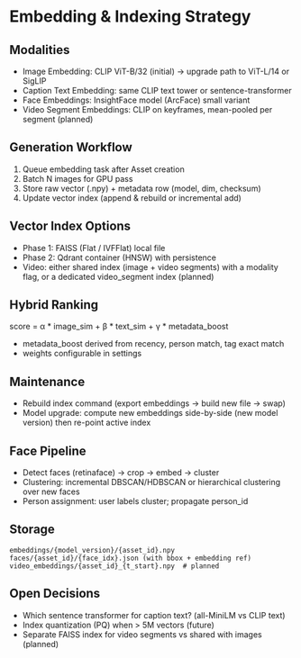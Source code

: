 # Embedding & Indexing Strategy

## Modalities
- Image Embedding: CLIP ViT-B/32 (initial) → upgrade path to ViT-L/14 or SigLIP
- Caption Text Embedding: same CLIP text tower or sentence-transformer
- Face Embeddings: InsightFace model (ArcFace) small variant
 - Video Segment Embeddings: CLIP on keyframes, mean-pooled per segment (planned)

## Generation Workflow
1. Queue embedding task after Asset creation
2. Batch N images for GPU pass
3. Store raw vector (.npy) + metadata row (model, dim, checksum)
4. Update vector index (append & rebuild or incremental add)

## Vector Index Options
- Phase 1: FAISS (Flat / IVFFlat) local file
- Phase 2: Qdrant container (HNSW) with persistence
 - Video: either shared index (image + video segments) with a modality flag, or a dedicated video_segment index (planned)

## Hybrid Ranking
score = α * image_sim + β * text_sim + γ * metadata_boost
- metadata_boost derived from recency, person match, tag exact match
- weights configurable in settings

## Maintenance
- Rebuild index command (export embeddings → build new file → swap)
- Model upgrade: compute new embeddings side-by-side (new model version) then re-point active index

## Face Pipeline
- Detect faces (retinaface) → crop → embed → cluster
- Clustering: incremental DBSCAN/HDBSCAN or hierarchical clustering over new faces
- Person assignment: user labels cluster; propagate person_id

## Storage
```
embeddings/{model_version}/{asset_id}.npy
faces/{asset_id}/{face_idx}.json (with bbox + embedding ref)
video_embeddings/{asset_id}_{t_start}.npy  # planned
```

## Open Decisions
- Which sentence transformer for caption text? (all-MiniLM vs CLIP text)
- Index quantization (PQ) when > 5M vectors (future)
 - Separate FAISS index for video segments vs shared with images (planned)
